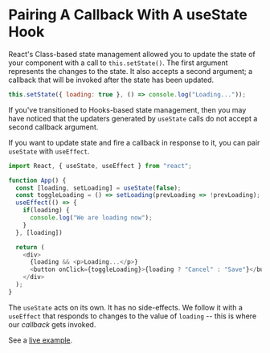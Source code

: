 # Pairing A Callback With A useState Hook

React's Class-based state management allowed you to update the state of your
component with a call to `this.setState()`. The first argument represents the
changes to the state. It also accepts a second argument; a callback that will
be invoked after the state has been updated.

```javascript
this.setState({ loading: true }, () => console.log("Loading..."));
```

If you've transitioned to Hooks-based state management, then you may have
noticed that the updaters generated by `useState` calls do not accept a second
callback argument.

If you want to update state and fire a callback in response to it, you can pair
`useState` with `useEffect`.

```javascript
import React, { useState, useEffect } from "react";

function App() {
  const [loading, setLoading] = useState(false);
  const toggleLoading = () => setLoading(prevLoading => !prevLoading);
  useEffect(() => {
    if(loading) {
      console.log("We are loading now");
    }
  }, [loading])

  return (
    <div>
      {loading && <p>Loading...</p>}
      <button onClick={toggleLoading}>{loading ? "Cancel" : "Save"}</button>
    </div>
  );
}
```

The `useState` acts on its own. It has no side-effects. We follow it with a
`useEffect` that responds to changes to the value of `loading` -- this is where
our _callback_ gets invoked.

See a [live example](https://codesandbox.io/s/clever-roentgen-kvzze).

